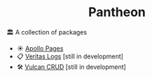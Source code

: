 <h1 align="center">Pantheon</h1>

🏛  A collection of packages

- ☀️ [Apollo Pages](https://github.com/weerd/apollo-pages)
- 📋 [Veritas Logs](https://github.com/weerd/veritas-logs) [still in development]
- 🛠 [Vulcan CRUD](https://github.com/weerd/vulcan-crud) [still in development]
